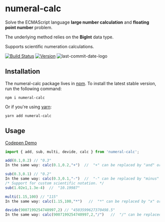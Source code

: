 # numeral-calc

Solve the ECMAScript language **large number calculation** and **floating point number** problem.

The underlying method relies on the **BigInt** data type.

Supports scientific numeration calculations.

[![Build Status](https://travis-ci.com/NickLJudy/num-calc.svg?branch=main)](https://travis-ci.com/NickLJudy/num-calc)
[![Version](https://img.shields.io/npm/v/numeral-calc.svg?maxAge=300&label=version&colorB=007ec6&maxAge=300)](./package.json)
![last-commit-date-logo](https://img.shields.io/github/last-commit/NickLJudy/numeral-calc)
## Installation

The numeral-calc package lives in [npm](https://www.npmjs.com/get-npm). To install the latest stable version, run the following command:

```shell
npm i numeral-calc
```

Or if you're using [yarn](https://classic.yarnpkg.com/en/docs/install/):

```shell
yarn add numeral-calc
```
## Usage

[Codepen Demo](https://codepen.io/nickljudy/pen/XWRyQbq)


```js
import { add, sub, multi, devide, calc } from 'numeral-calc';

add(0.1,0.2) // "0.3"
In the same way: calc(0.1,0.2,"+")  //  "+" can be replaced by "and" or "plus" or "add"

sub(0.3,0.1) // "0.2"
In the same way: calc(0.3,0.1,"-")  //  "-" can be replaced by "minus" or "sub" or "subtract"
/* Support for custom scientific notation. */
sub(1.02e1,1.3e-4)  //  "10.19987"

multi(1.15,100) // "115"
In the same way: calc(1.15,100,"*")   //  "*" can be replaced by "x" or "multi" or "multiply"

devide(9007199254740997,2) // "4503599627370498.5"
In the same way: calc(9007199254740997,2,"/")   //  "/" can be replaced by "divide"

```